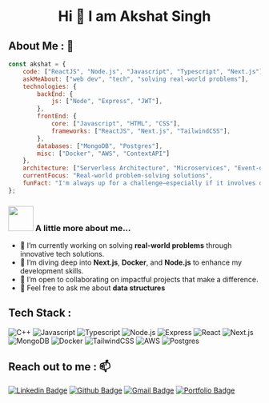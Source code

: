 # <div align="center">Hi 👋 I am Akshat Singh</div>

## **About Me :** 👦
```javascript
const akshat = {
    code: ["ReactJS", "Node.js", "Javascript", "Typescript", "Next.js"],
    askMeAbout: ["web dev", "tech", "solving real-world problems"],
    technologies: {
        backEnd: {
            js: ["Node", "Express", "JWT"],
        },
        frontEnd: {
            core: ["Javascript", "HTML", "CSS"],
            frameworks: ["ReactJS", "Next.js", "TailwindCSS"],
        },
        databases: ["MongoDB", "Postgres"],
        misc: ["Docker", "AWS", "ContextAPI"]
    },
    architecture: ["Serverless Architecture", "Microservices", "Event-driven systems"],
    currentFocus: "Real-world problem-solving solutions",
    funFact: "I'm always up for a challenge—especially if it involves debugging or building something meaningful!"
};
```
### <img src="https://media.giphy.com/media/VgCDAzcKvsR6OM0uWg/giphy.gif" width="50"> A little more about me...
- 🔭 I’m currently working on solving **real-world problems** through innovative tech solutions.
- 🌱 I’m diving deep into **Next.js**, **Docker**, and **Node.js** to enhance my development skills.
- 👯 I’m open to collaborating on impactful projects that make a difference.
- 💬 Feel free to ask me about **data structures**

## **Tech Stack :**

![C++](https://img.shields.io/badge/C++-%2300599C.svg?style=for-the-badge&logo=c%2B%2B&logoColor=white)
![Javascript](https://img.shields.io/badge/Javascript-%23F7B93E.svg?style=for-the-badge&logo=javascript&logoColor=white)
![Typescript](https://img.shields.io/badge/Typescript-%23007ACC.svg?style=for-the-badge&logo=typescript&logoColor=white)
![Node.js](https://img.shields.io/badge/Node.js-%2343853d.svg?style=for-the-badge&logo=node.js&logoColor=white)
![Express](https://img.shields.io/badge/Express-%230175C2.svg?style=for-the-badge&logo=express&logoColor=white)
![React](https://img.shields.io/badge/React-%2345b8d8.svg?style=for-the-badge&logo=react&logoColor=white)
![Next.js](https://img.shields.io/badge/Next.js-%23000000.svg?style=for-the-badge&logo=next.js&logoColor=white)
![MongoDB](https://img.shields.io/badge/MongoDB-%2313aa52.svg?style=for-the-badge&logo=mongodb&logoColor=white)
![Docker](https://img.shields.io/badge/Docker-%230db7ed.svg?style=for-the-badge&logo=docker&logoColor=white)
![TailwindCSS](https://img.shields.io/badge/TailwindCSS-%2346a2f1.svg?style=for-the-badge&logo=tailwindcss&logoColor=white)
![AWS](https://img.shields.io/badge/AWS-%23232F3E.svg?style=for-the-badge&logo=amazon-aws&logoColor=white)
![Postgres](https://img.shields.io/badge/Postgres-%23336791.svg?style=for-the-badge&logo=postgresql&logoColor=white)

## **Reach out to me :** 📫

[![Linkedin Badge](https://img.shields.io/badge/-akshatsingh-blue?style=flat&logo=Linkedin&logoColor=white&link=https://www.linkedin.com/in/singh-akshat)](https://www.linkedin.com/in/singh-akshat)
[![Github Badge](https://img.shields.io/badge/-abhi--yo-black?style=flat&logo=github&logoColor=white&link=https://github.com/abhi-yo)](https://github.com/abhi-yo)
[![Gmail Badge](https://img.shields.io/badge/-akshatsing11-c14438?style=flat&logo=Gmail&logoColor=white&link=mailto:akshatsing11@gmail.com)](mailto:akshatsing11@gmail.com)
[![Portfolio Badge](https://img.shields.io/badge/-Portfolio-47CCCC?style=flat&logo=Google-Chrome&logoColor=white&link=https://portfolio-akshat.vercel.app)](https://portfolio-akshat.vercel.app)

